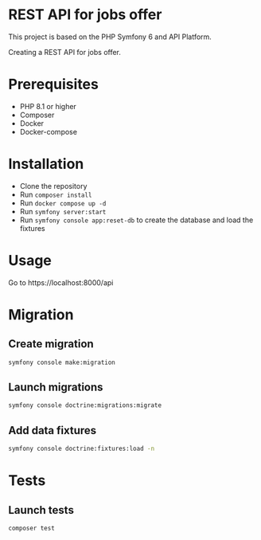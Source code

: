 # REST API for jobs offer

This project is based on the PHP Symfony 6 and API Platform.

Creating a REST API for jobs offer.

# Prerequisites

-   PHP 8.1 or higher
-   Composer
-   Docker
-   Docker-compose

# Installation

-   Clone the repository
-   Run `composer install`
-   Run `docker compose up -d`
-   Run `symfony server:start`
-   Run `symfony console app:reset-db` to create the database and load the fixtures

# Usage

Go to https://localhost:8000/api

# Migration

## Create migration

```bash
symfony console make:migration
```

## Launch migrations

```bash
symfony console doctrine:migrations:migrate
```

## Add data fixtures

```bash
symfony console doctrine:fixtures:load -n
```

# Tests

## Launch tests

```bash
composer test
```
